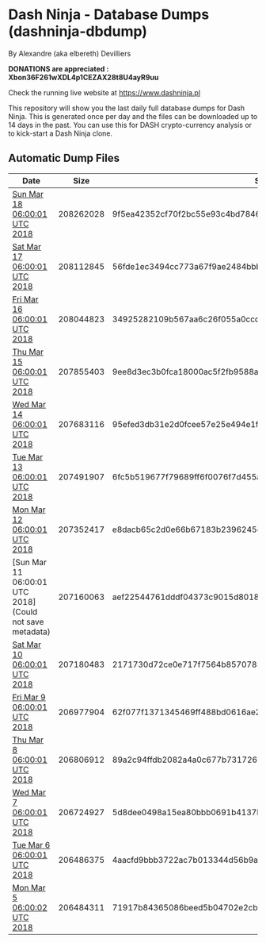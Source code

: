 # Dash Ninja - Database Dumps (dashninja-dbdump)
By Alexandre (aka elbereth) Devilliers

**DONATIONS are appreciated : Xbon36F261wXDL4p1CEZAX28t8U4ayR9uu**

Check the running live website at https://www.dashninja.pl

This repository will show you the last daily full database dumps for Dash Ninja. This is generated once per day and the files can be downloaded up to 14 days in the past.
You can use this for DASH crypto-currency analysis or to kick-start a Dash Ninja clone.


## Automatic Dump Files
| Date | Size | SHA256 |
|--|--|--|
| [Sun Mar 18 06:00:01 UTC 2018](https://transfer.sh/3mmnQ/dashninja-dbdump-20180318070001.tar.bz2) | 208262028 | 9f5ea42352cf70f2bc55e93c4bd7846d63fe381c89e3c5bef21ebc248d083f65 | 
| [Sat Mar 17 06:00:01 UTC 2018](https://transfer.sh/LYPqn/dashninja-dbdump-20180317070001.tar.bz2) | 208112845 | 56fde1ec3494cc773a67f9ae2484bbbff8366b65dda4a6549ba18160f9d1ae27 | 
| [Fri Mar 16 06:00:01 UTC 2018](https://transfer.sh/SZcVu/dashninja-dbdump-20180316070001.tar.bz2) | 208044823 | 34925282109b567aa6c26f055a0ccd78e4270d2aadd85c2696ebb1f1fab598e3 | 
| [Thu Mar 15 06:00:01 UTC 2018](https://transfer.sh/N38r8/dashninja-dbdump-20180315070001.tar.bz2) | 207855403 | 9ee8d3ec3b0fca18000ac5f2fb9588a64113cf8f61f2d084587c10d41bd7d577 | 
| [Wed Mar 14 06:00:01 UTC 2018](https://transfer.sh/Gn9ql/dashninja-dbdump-20180314070001.tar.bz2) | 207683116 | 95efed3db31e2d0fcee57e25e494e1f79d1c29e890f2e2c02238b151707a26a6 | 
| [Tue Mar 13 06:00:01 UTC 2018](https://transfer.sh/xebse/dashninja-dbdump-20180313070001.tar.bz2) | 207491907 | 6fc5b519677f79689ff6f0076f7d455a12392738a713019bfdb1cbd0e567c04c | 
| [Mon Mar 12 06:00:01 UTC 2018](https://transfer.sh/FBfon/dashninja-dbdump-20180312070001.tar.bz2) | 207352417 | e8dacb65c2d0e66b67183b2396245c40f0eaeae8f987a3df0abdaa80b6b93f0b | 
| [Sun Mar 11 06:00:01 UTC 2018](Could not save metadata) | 207160063 | aef22544761dddf04373c9015d8018c63bbb018b39fee0cb345c64c8a12556e0 | 
| [Sat Mar 10 06:00:01 UTC 2018](https://transfer.sh/130eq9/dashninja-dbdump-20180310070001.tar.bz2) | 207180483 | 2171730d72ce0e717f7564b8570783895be71b17f23c177a56f19efd706cc90b | 
| [Fri Mar  9 06:00:01 UTC 2018](https://transfer.sh/G6pV7/dashninja-dbdump-20180309070001.tar.bz2) | 206977904 | 62f077f1371345469ff488bd0616ae28fbcd36ddb760c33b24a3be5bbd688c01 | 
| [Thu Mar  8 06:00:01 UTC 2018](https://transfer.sh/n8YgE/dashninja-dbdump-20180308070001.tar.bz2) | 206806912 | 89a2c94ffdb2082a4a0c677b731726550c47dca50896fc01912dabe8bf09e1a0 | 
| [Wed Mar  7 06:00:01 UTC 2018](https://transfer.sh/66fve/dashninja-dbdump-20180307070001.tar.bz2) | 206724927 | 5d8dee0498a15ea80bbb0691b4137bee2731672fc82273fbd8e8190a917caf09 | 
| [Tue Mar  6 06:00:01 UTC 2018](https://transfer.sh/z6KPr/dashninja-dbdump-20180306070001.tar.bz2) | 206486375 | 4aacfd9bbb3722ac7b013344d56b9a186a94b13d6ce167c5469ce5a4e767eb49 | 
| [Mon Mar  5 06:00:02 UTC 2018](https://transfer.sh/iRBwA/dashninja-dbdump-20180305070002.tar.bz2) | 206484311 | 71917b84365086beed5b04702e2cbe7237e2993b22cb3ccb0b596e356bf8e23d | 
